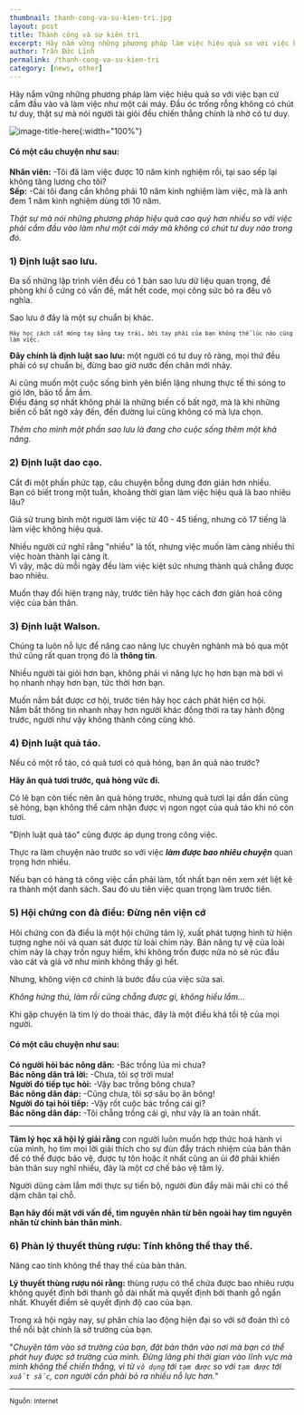 ```yaml
---
thumbnail: thanh-cong-va-su-kien-tri.jpg
layout: post
title: Thành công và sự kiên trì
excerpt: Hãy nắm vững những phương pháp làm việc hiệu quả so với việc bạn cứ cắm đầu vào và làm việc như một cái máy.
author: Trần Đức Lĩnh
permalink: /thanh-cong-va-su-kien-tri
category: [news, other]
---
```


Hãy nắm vững những phương pháp làm việc hiệu quả so với việc bạn cứ cắm đầu vào và làm việc như một cái máy. Đầu óc trống rỗng không có chút tư duy, thật sự mà nói người tài giỏi đều chiến thẳng chính là nhờ có tư duy.

![image-title-here]({{baseurl}}/image/thanh-cong-va-su-kien-tri.jpg){:width="100%"}


#### Có một câu chuyện như sau:
**Nhân viên:** -Tôi đã làm việc được 10 năm kinh nghiệm rồi, tại sao sếp lại không tăng lương cho tôi?<br/>
**Sếp:** -Cái tôi đang cần không phải 10 năm kinh nghiệm làm việc, mà là anh đem 1 năm kinh nghiệm dùng tới 10 năm.

*Thật sự mà nói những phương pháp hiệu quả cao quý hơn nhiều so với việc phải cắm đầu vào làm như một cái máy mà không có chút tư duy nào trong đó.*

### 1) Định luật sao lưu.
Đa số những lập trình viên đều có 1 bản sao lưu dữ liệu quan trọng, đề phòng khi ổ cứng có vấn đề, mất hết code, mọi công sức bỏ ra đều vô nghĩa.

Sao lưu ở đây là một sự chuẩn bị khác.

<small>`Hãy học cách cắt móng tay bằng tay trái, bởi tay phải của bạn không thể lúc nào cũng làm việc.`</small>

**Đây chính là định luật sao lưu:** một người có tư duy rõ ràng, mọi thứ đều phải có sự chuẩn bị, đừng bao giờ nước đến chân mới nhảy.

Ai cũng muốn một cuộc sống bình yên biển lặng nhưng thực tế thì sóng to gió lớn, bão tố ầm ầm.<br/>
Điều đáng sợ nhất không phải là những biến cố bất ngờ, mà là khi những biến cố bất ngờ xảy đến, đến đường lui cũng không có mà lựa chọn.

*Thêm cho mình một phần sao lưu là đang cho cuộc sống thêm một khả năng.*

### 2) Định luật dao cạo.
Cắt đi một phần phức tạp, câu chuyện bỗng dưng đơn giản hơn nhiều.<br/>
Bạn có biết trong một tuần, khoảng thời gian làm việc hiệu quả là bao nhiêu lâu?

Giả sử trung bình một người làm việc từ 40 - 45 tiếng, nhưng có 17 tiếng là làm việc không hiệu quả.

Nhiều người cứ nghĩ rằng "nhiều" là tốt, nhưng việc muốn làm càng nhiều thì việc hoàn thành lại càng ít.<br/>
Vì vậy, mặc dù mỗi ngày đều làm việc kiệt sức nhưng thành quả chẵng được bao nhiêu.

Muốn thay đổi hiện trạng này, trước tiên hãy học cách đơn giản hoá công việc của bản thân.

### 3) Định luật Walson.
Chúng ta luôn nỗ lực để nâng cao năng lực chuyên nghành mà bỏ qua một thứ cũng rất quan trọng đó là **thông tin**.

Nhiều người tài giỏi hơn bạn, không phải vì năng lực họ hơn bạn mà bời vì họ nhanh nhạy hơn bạn, tức thời hơn bạn.

Muốn nắm bắt được cơ hội, trước tiên hãy học cách phát hiện cơ hội.<br/>
Nắm bắt thông tin nhanh nhạy hơn người khác đồng thời ra tay hành động trước, người như vậy không thành công cũng khó.

### 4) Định luật quả táo.
Nếu có một rổ táo, có quả tươi có quả hỏng, bạn ăn quả nào trước?

**Hãy ăn quả tươi trước, quả hỏng vức đi.**

Có lẽ bạn còn tiếc nên ăn quả hỏng trước, nhưng quả tươi lại dần dần cũng sẽ hỏng, bạn không thể cảm nhận được vị ngon ngọt của quả táo khi nó còn tươi.

"Định luật quả táo" cũng được áp dụng trong công việc.

Thực ra làm chuyện nào trước so với việc ***làm được bao nhiêu chuyện*** quan trọng hơn nhiều.

Nếu bạn có hàng tá công việc cần phải làm, tốt nhất bạn nên xem xét liệt kê ra thành một danh sách. Sau đó ưu tiên việc quan trọng làm trước tiên.

### 5) Hội chứng con đà điểu: Đừng nên viện cớ
Hôi chứng con đà điểu là một hội chứng tâm lý, xuất phát tượng hình từ hiện tượng nghe nói và quan sát được từ loài chim này. Bản năng tự vệ của loài chim này là chạy trốn nguy hiểm, khi không trốn được nữa nó sẽ rúc đầu vào cát và giả vờ như mình không thấy gì hết.

Nhưng, không viện cớ chính là bước đầu của việc sửa sai.

*Không hứng thú, làm rồi cũng chẵng được gì, không hiểu lắm...*

Khi gặp chuyện là tìm lý do thoái thác, đây là một điều khá tồi tệ của mọi người.

#### Có một câu chuyện như sau:
**Có người hỏi bác nông dân:** -Bác trồng lúa mì chưa?<br/>
**Bác nông dân trả lời:** -Chưa, tôi sợ trời mưa!<br/>
**Người đó tiếp tục hỏi:** -Vậy bac trồng bông chưa?<br/>
**Bác nông dân đáp:** -Cũng chưa, tôi sợ sâu bọ ăn bông!<br/>
**Người đó tại hỏi tiếp:** -Vậy rốt cuộc bác trồng cái gì?<br/>
**Bác nông dân đáp:** -Tôi chẵng trồng cái gì, như vậy là an toàn nhất.

<hr/>

**Tâm lý học xã hội lý giải rằng** con người luôn muốn hợp thức hoá hành vi của mình, họ tìm mọi lời giải thích cho sự đùn đẩy trách nhiệm của bản thân để có thể được bảo vệ, được tự tôn hoặc ít nhất cũng an ủi đỡ phải khiến bản thân suy nghĩ nhiều, đây là một cơ chế bảo vệ tâm lý.

Người dũng cảm lắm mới thực sự tiến bộ, người đùn đẩy mãi mãi chỉ có thể dậm chân tại chỗ.

**Bạn hãy đối mặt với vấn đề, tìm nguyên nhân từ bên ngoài hay tìm nguyên nhân từ chính bản thân mình.**

### 6) Phản lý thuyết thùng rượu: Tính không thể thay thế.
Nâng cao tính không thể thay thế của bản thân.

**Lý thuyết thùng rượu nói rằng:** thùng rượu có thể chứa được bao nhiêu rượu không quyết định bởi thanh gỗ dài nhất mà quyết định bởi thanh gỗ ngắn nhất. Khuyết điểm sẽ quyết định độ cao của bạn.

Trong xã hội ngày nay, sự phân chia lao động hiện đại so với sở đoản thì có thể nổi bật chính là sở trường của bạn.

"*Chuyên tâm vào sở trường của bạn, đặt bản thân vào nơi mà bạn có thể phát huy được sở trường của mình. Đừng lãng phí thời gian vào lĩnh vực mà mình không thể chiến thắng, vì từ `vô dụng` tới `tạm được` so với `tạm được` tới `xuất sắc`, con người cần phải bỏ ra nhiều nỗ lực hơn.*"

<hr/>

<small>Nguồn: Internet</small>